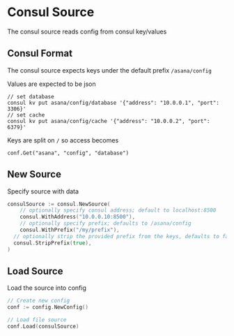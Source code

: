 # Consul Source

The consul source reads config from consul key/values

## Consul Format

The consul source expects keys under the default prefix `/asana/config`

Values are expected to be json

```
// set database
consul kv put asana/config/database '{"address": "10.0.0.1", "port": 3306}'
// set cache
consul kv put asana/config/cache '{"address": "10.0.0.2", "port": 6379}'
```

Keys are split on `/` so access becomes

```
conf.Get("asana", "config", "database")
```

## New Source

Specify source with data

```go
consulSource := consul.NewSource(
	// optionally specify consul address; default to localhost:8500
	consul.WithAddress("10.0.0.10:8500"),
	// optionally specify prefix; defaults to /asana/config
	consul.WithPrefix("/my/prefix"),
  // optionally strip the provided prefix from the keys, defaults to false
  consul.StripPrefix(true),
)
```

## Load Source

Load the source into config

```go
// Create new config
conf := config.NewConfig()

// Load file source
conf.Load(consulSource)
```

